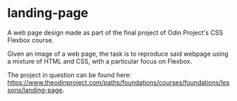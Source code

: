 # landing-page

A web page design made as part of the final project of Odin Project's CSS Flexbox course.

Given an image of a web page, the task is to reproduce said webpage using a mixture of HTML and CSS, with a particular focus on Flexbox.

The project in question can be found here: https://www.theodinproject.com/paths/foundations/courses/foundations/lessons/landing-page.
